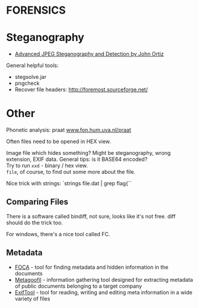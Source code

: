 # FORENSICS

Steganography
=============

* [Advanced JPEG Steganography and Detection by John Ortiz](https://www.youtube.com/watch?v=BQPkRlbVFEs)  

General helpful tools:

* stegsolve.jar
* pngcheck
* Recover file headers: http://foremost.sourceforge.net/

Other
=====

Phonetic analysis: praat www.fon.hum.uva.nl/praat

Often files need to be opened in HEX view.

Image file which hides something? Might be steganography, wrong extension, EXIF data.
General tips: is it BASE64 encoded?  
Try to run `xxd` - binary / hex view.  
`file`, of course, to find out some more about the file.

Nice trick with strings: `strings file.dat | grep flag{``


Comparing Files
---------------

There is a software called bindiff, not sure, looks like it's not free. diff should do the trick too.

For windows, there's a nice tool called FC.

Metadata
--------

* [FOCA](https://www.elevenpaths.com/labstools/foca/index.html) - tool for finding metadata and hidden information in the documents
* [Metagoofil](http://www.edge-security.com/metagoofil.php) - information gathering tool designed for extracting metadata of public documents belonging to a target company
* [ExifTool](http://www.sno.phy.queensu.ca/~phil/exiftool/) - tool for reading, writing and editing meta information in a wide variety of files
